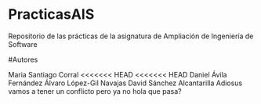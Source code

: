 ﻿# PracticasAIS

Repositorio de las prácticas de la asignatura de Ampliación de Ingeniería de Software

#Autores

Maria Santiago Corral
<<<<<<< HEAD
<<<<<<< HEAD
Daniel Ávila Fernández
Álvaro López-Gil Navajas
David Sánchez Alcantarilla
Adiosus vamos a tener un conflicto
pero ya no hola
que pasa?
